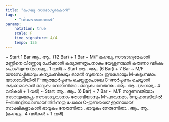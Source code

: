 ```yaml
---
title: "മംഗല്യ സൗഭാഗ്യമേകാൻ"
tags:
    - "വിവാഹഗാനങ്ങൾ"
params:
    notation: true
    scale: F
    time_signature: 4/4
    tempo: 135
---
```

~ Start 1 Bar ആ.. ആ.. (12 Bar) + 1 Bar ~
M/F
മംഗല്യ സൗഭാഗ്യമേകാൻ
മണ്ണിനെ വിണ്ണോടു ചേർക്കാൻ
കല്യാണരൂപനാകും യേശുനാഥൻ
കരുണാ വർഷം പൊഴിയുന്നു
(മംഗല്യ.. 1 വരി)
~ Start ആ.. ആ.. (6 Bar) + 7 Bar ~
M/F
യൗസേപ്പിതാവും കന്യാംബികയും
ഓമൽ സുതനാം ഈശോയും
M-കുടുംബമാം യാഗവേദിയിൽ
F-ആത്മാർപ്പണം ചെയ്തതുപോലെ
C-അർപ്പണം ചെയ്യാൻ കുടുംബമാകാൻ
ഭാവുകം നേരുന്നിതാ..
ഭാവുകം നേരുന്നു.. ആ.. ആ..
(മംഗല്യ.. 4 വരികൾ + 1 വരി)
~ Start ആ.. ആ.. (6 Bar) + 7 Bar ~
M/F
സദ്ഗുണവതിയാം സാറയുമൊപ്പം
സൗഭാഗ്യവാനാം തോബിയാസും
M-പാവനമാം സ്നേഹവേദിയിൽ
F-തങ്ങളിലൊന്നായ് തീർന്നതു പോലെ
C-തുണയായ് ഇണയായ് സാക്ഷികളാകാൻ
ഭാവുകം നേരുന്നിതാ..
ഭാവുകം നേരുന്നിതാ.. ആ.. ആ..
(മംഗല്യ.. 4 വരികൾ + 1 വരി)
